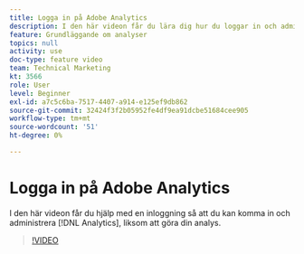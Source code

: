 ```yaml
---
title: Logga in på Adobe Analytics
description: I den här videon får du lära dig hur du loggar in och administrerar Analytics och påbörjar analysen.
feature: Grundläggande om analyser
topics: null
activity: use
doc-type: feature video
team: Technical Marketing
kt: 3566
role: User
level: Beginner
exl-id: a7c5c6ba-7517-4407-a914-e125ef9db862
source-git-commit: 32424f3f2b05952fe4df9ea91dcbe51684cee905
workflow-type: tm+mt
source-wordcount: '51'
ht-degree: 0%

---
```


# Logga in på Adobe Analytics

I den här videon får du hjälp med en inloggning så att du kan komma in och administrera [!DNL Analytics], liksom att göra din analys.

>[!VIDEO](https://video.tv.adobe.com/v/28771/?quality=12)
